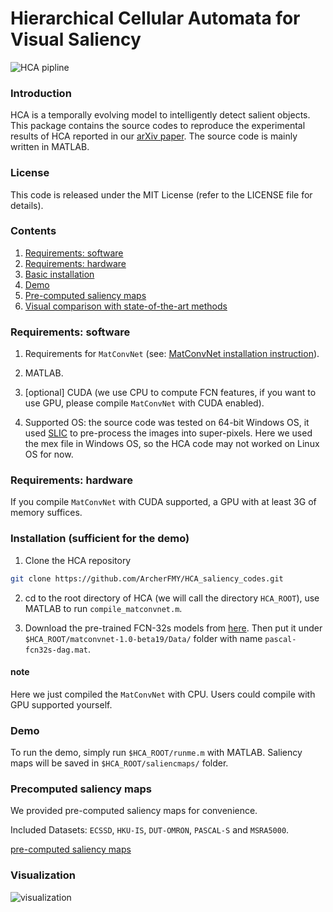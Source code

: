 # Hierarchical Cellular Automata for Visual Saliency
![HCA pipline](https://github.com/ArcherFMY/HCA_saliency_codes/blob/master/figures-in-paper/pipeline.png "pipline")

### Introduction
HCA is a temporally evolving model to intelligently detect salient objects. This package contains the source codes to reproduce the experimental results of HCA reported in our [arXiv paper](https://arxiv.org/abs/1705.09425). The source code is mainly written in MATLAB.

### License
This code is released under the MIT License (refer to the LICENSE file for details).

### Contents
1. [Requirements: software](#requirements-software)
2. [Requirements: hardware](#requirments-hardware)
3. [Basic installation](#installation-sufficient-for-the-demo)
4. [Demo](#demo)
5. [Pre-computed saliency maps](#precomputed-saliency-maps)
6. [Visual comparison with state-of-the-art methods](#Visualization)

### Requirements: software
1. Requirements for `MatConvNet` (see: [MatConvNet installation instruction](http://www.vlfeat.org/matconvnet/install/)).

2. MATLAB.

3. [optional] CUDA (we use CPU to compute FCN features, if you want to use GPU, please compile `MatConvNet` with CUDA enabled).

4. Supported OS: the source code was tested on 64-bit Windows OS, it used [SLIC](http://ivrlwww.epfl.ch/supplementary_material/RK_SLICSuperpixels/index.html) to pre-process the images into super-pixels. Here we used the mex file in Windows OS, so the HCA code may not worked on Linux OS for now.
### Requirements: hardware
If you compile `MatConvNet` with CUDA supported, a GPU with at least 3G of memory suffices.
### Installation (sufficient for the demo)
1. Clone the HCA repository
```bash
git clone https://github.com/ArcherFMY/HCA_saliency_codes.git
```
2. cd to the root directory of HCA (we will call the directory `HCA_ROOT`), use MATLAB to run `compile_matconvnet.m`.

3. Download the pre-trained FCN-32s models from [here](http://www.vlfeat.org/matconvnet/models/pascal-fcn32s-dag.mat). Then put it under `$HCA_ROOT/matconvnet-1.0-beta19/Data/` folder with name `pascal-fcn32s-dag.mat`.

#### note 
Here we just compiled the `MatConvNet` with CPU. Users could compile with GPU supported yourself.

### Demo
To run the demo, simply run `$HCA_ROOT/runme.m` with MATLAB. Saliency maps will be saved in `$HCA_ROOT/saliencmaps/` folder.

### Precomputed saliency maps
We provided pre-computed saliency maps for convenience. 

Included Datasets: `ECSSD`, `HKU-IS`, `DUT-OMRON`, `PASCAL-S` and `MSRA5000`.

[pre-computed saliency maps](http://pan.baidu.com/s/1bMa706)

### Visualization
![visualization](https://github.com/ArcherFMY/HCA_saliency_codes/blob/master/figures-in-paper/sm-com.png  "sm-com")
